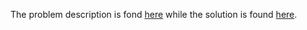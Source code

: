 The problem description is fond [here](https://leetcode.com/problems/the-k-weakest-rows-in-a-matrix/?envType=daily-question&envId=2023-09-18) while the solution is found [here](https://github.com/aurimas13/Solutions-To-Problems/blob/main/LeetCode/Python%20Solutions/The%20K%20Weakest%20Rows%20in%20a%20Matrix/weakest.java).